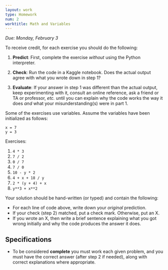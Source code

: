 ```yaml
---
layout: work
type: Homework
num: 2
worktitle: Math and Variables
---
```


*Due: Monday, February 3*

To receive credit, for each exercise you should do the following:

1. **Predict**: First, complete the exercise *without* using the
   Python interpreter.

2. **Check**: Run the code in a Kaggle notebook.  Does the actual
   output agree with what you wrote down in step 1?

3. **Evaluate**: If your answer in step 1 was different than the
   actual output, keep experimenting with it, consult an online
   reference, ask a friend or TA or professor, *etc.* until you can
   explain why the code works the way it does *and* what your
   misunderstanding(s) were in part 1.

Some of the exercises use variables. Assume the variables have been initialized 
as follows:
```
x = 7
y = 3
```

Exercises:
1. `4 * 3`
2. `7 / 2`
3. `0 / 7`
4. `7 / 0`
5. `10 - y * 2`
6. `4 + x + 18 / y`
7. `2 * (y + 4) + x`
8. `y**3 + x**2`

Your solution should be hand-written (or typed) and contain the following:

- For each line of code above, write down your *original* prediction.
- If your check (step 2) matched, put a check mark. Otherwise, put an X.
- If you wrote an X, then write a brief sentence explaining what you got wrong initially and why the code produces the answer it does.

## Specifications

- To be considered **complete** you must work each given problem, and you must have the correct answer (after step 2 if needed), along with correct explanations where appropriate.

<!--
- An assignment will be considered **partial** if there are no more than 2 wrong answers (after step 2) and no more than two explanations that are given are incorrect.
-->


<!---As usual for this semester, you should submit your work as a PDF,
either by creating it on a computer in the first place or by scanning it.-->

